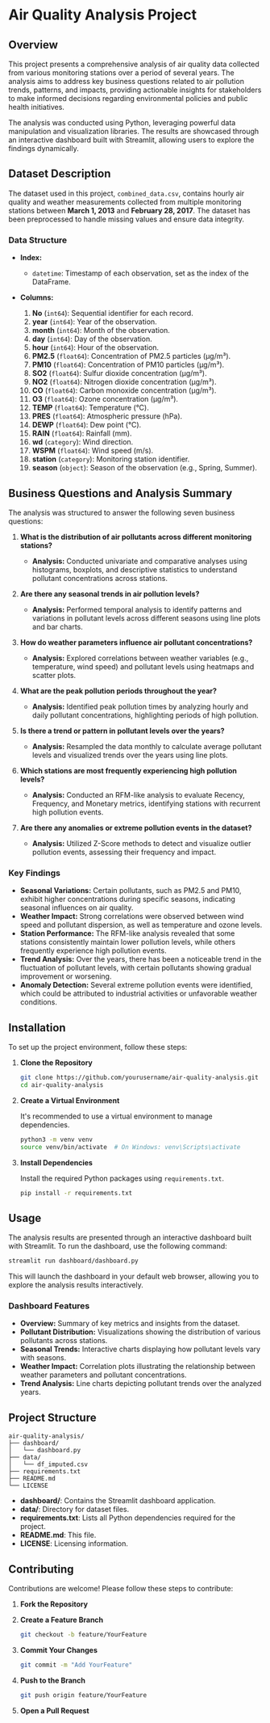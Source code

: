 # Air Quality Analysis Project

## Overview

This project presents a comprehensive analysis of air quality data collected from various monitoring stations over a period of several years. The analysis aims to address key business questions related to air pollution trends, patterns, and impacts, providing actionable insights for stakeholders to make informed decisions regarding environmental policies and public health initiatives.

The analysis was conducted using Python, leveraging powerful data manipulation and visualization libraries. The results are showcased through an interactive dashboard built with Streamlit, allowing users to explore the findings dynamically.

## Dataset Description

The dataset used in this project, `combined_data.csv`, contains hourly air quality and weather measurements collected from multiple monitoring stations between **March 1, 2013** and **February 28, 2017**. The dataset has been preprocessed to handle missing values and ensure data integrity.

### Data Structure

- **Index:**
  - `datetime`: Timestamp of each observation, set as the index of the DataFrame.

- **Columns:**
  1. **No** (`int64`): Sequential identifier for each record.
  2. **year** (`int64`): Year of the observation.
  3. **month** (`int64`): Month of the observation.
  4. **day** (`int64`): Day of the observation.
  5. **hour** (`int64`): Hour of the observation.
  6. **PM2.5** (`float64`): Concentration of PM2.5 particles (µg/m³).
  7. **PM10** (`float64`): Concentration of PM10 particles (µg/m³).
  8. **SO2** (`float64`): Sulfur dioxide concentration (µg/m³).
  9. **NO2** (`float64`): Nitrogen dioxide concentration (µg/m³).
  10. **CO** (`float64`): Carbon monoxide concentration (µg/m³).
  11. **O3** (`float64`): Ozone concentration (µg/m³).
  12. **TEMP** (`float64`): Temperature (°C).
  13. **PRES** (`float64`): Atmospheric pressure (hPa).
  14. **DEWP** (`float64`): Dew point (°C).
  15. **RAIN** (`float64`): Rainfall (mm).
  16. **wd** (`category`): Wind direction.
  17. **WSPM** (`float64`): Wind speed (m/s).
  18. **station** (`category`): Monitoring station identifier.
  19. **season** (`object`): Season of the observation (e.g., Spring, Summer).

## Business Questions and Analysis Summary

The analysis was structured to answer the following seven business questions:

1. **What is the distribution of air pollutants across different monitoring stations?**
   - **Analysis:** Conducted univariate and comparative analyses using histograms, boxplots, and descriptive statistics to understand pollutant concentrations across stations.

2. **Are there any seasonal trends in air pollution levels?**
   - **Analysis:** Performed temporal analysis to identify patterns and variations in pollutant levels across different seasons using line plots and bar charts.

3. **How do weather parameters influence air pollutant concentrations?**
   - **Analysis:** Explored correlations between weather variables (e.g., temperature, wind speed) and pollutant levels using heatmaps and scatter plots.

4. **What are the peak pollution periods throughout the year?**
   - **Analysis:** Identified peak pollution times by analyzing hourly and daily pollutant concentrations, highlighting periods of high pollution.

5. **Is there a trend or pattern in pollutant levels over the years?**
   - **Analysis:** Resampled the data monthly to calculate average pollutant levels and visualized trends over the years using line plots.

6. **Which stations are most frequently experiencing high pollution levels?**
   - **Analysis:** Conducted an RFM-like analysis to evaluate Recency, Frequency, and Monetary metrics, identifying stations with recurrent high pollution events.

7. **Are there any anomalies or extreme pollution events in the dataset?**
   - **Analysis:** Utilized Z-Score methods to detect and visualize outlier pollution events, assessing their frequency and impact.

### Key Findings

- **Seasonal Variations:** Certain pollutants, such as PM2.5 and PM10, exhibit higher concentrations during specific seasons, indicating seasonal influences on air quality.
- **Weather Impact:** Strong correlations were observed between wind speed and pollutant dispersion, as well as temperature and ozone levels.
- **Station Performance:** The RFM-like analysis revealed that some stations consistently maintain lower pollution levels, while others frequently experience high pollution events.
- **Trend Analysis:** Over the years, there has been a noticeable trend in the fluctuation of pollutant levels, with certain pollutants showing gradual improvement or worsening.
- **Anomaly Detection:** Several extreme pollution events were identified, which could be attributed to industrial activities or unfavorable weather conditions.

## Installation

To set up the project environment, follow these steps:

1. **Clone the Repository**

   ```bash
   git clone https://github.com/yourusername/air-quality-analysis.git
   cd air-quality-analysis
   ```

2. **Create a Virtual Environment**

   It's recommended to use a virtual environment to manage dependencies.

   ```bash
   python3 -m venv venv
   source venv/bin/activate  # On Windows: venv\Scripts\activate
   ```

3. **Install Dependencies**

   Install the required Python packages using `requirements.txt`.

   ```bash
   pip install -r requirements.txt
   ```

## Usage

The analysis results are presented through an interactive dashboard built with Streamlit. To run the dashboard, use the following command:

```bash
streamlit run dashboard/dashboard.py
```

This will launch the dashboard in your default web browser, allowing you to explore the analysis results interactively.

### Dashboard Features

- **Overview:** Summary of key metrics and insights from the dataset.
- **Pollutant Distribution:** Visualizations showing the distribution of various pollutants across stations.
- **Seasonal Trends:** Interactive charts displaying how pollutant levels vary with seasons.
- **Weather Impact:** Correlation plots illustrating the relationship between weather parameters and pollutant concentrations.
- **Trend Analysis:** Line charts depicting pollutant trends over the analyzed years.

## Project Structure

```
air-quality-analysis/
├── dashboard/
│   └── dashboard.py
├── data/
│   └── df_imputed.csv
├── requirements.txt
├── README.md
└── LICENSE
```

- **dashboard/**: Contains the Streamlit dashboard application.
- **data/**: Directory for dataset files.
- **requirements.txt**: Lists all Python dependencies required for the project.
- **README.md**: This file.
- **LICENSE**: Licensing information.

## Contributing

Contributions are welcome! Please follow these steps to contribute:

1. **Fork the Repository**
2. **Create a Feature Branch**

   ```bash
   git checkout -b feature/YourFeature
   ```

3. **Commit Your Changes**

   ```bash
   git commit -m "Add YourFeature"
   ```

4. **Push to the Branch**

   ```bash
   git push origin feature/YourFeature
   ```

5. **Open a Pull Request**
